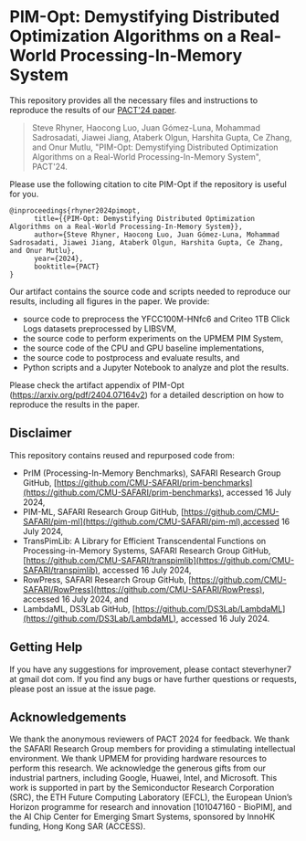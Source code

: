 # PIM-Opt: Demystifying Distributed Optimization Algorithms on a Real-World Processing-In-Memory System
This repository provides all the necessary files and instructions to reproduce the results of our [PACT'24 paper](https://arxiv.org/pdf/2404.07164v2).

> Steve Rhyner, Haocong Luo, Juan Gómez-Luna, Mohammad Sadrosadati, Jiawei Jiang, Ataberk Olgun, Harshita Gupta, Ce Zhang, and Onur Mutlu, "PIM-Opt: Demystifying Distributed Optimization Algorithms on a Real-World Processing-In-Memory System", PACT'24.

Please use the following citation to cite PIM-Opt if the repository is useful for you.
```
@inproceedings{rhyner2024pimopt,
      title={{PIM-Opt: Demystifying Distributed Optimization Algorithms on a Real-World Processing-In-Memory System}}, 
      author={Steve Rhyner, Haocong Luo, Juan Gómez-Luna, Mohammad Sadrosadati, Jiawei Jiang, Ataberk Olgun, Harshita Gupta, Ce Zhang, and Onur Mutlu},
      year={2024},
      booktitle={PACT}
}
```
Our artifact contains the source code and scripts needed to reproduce our results, including all figures in the paper. We
provide:
- source code to preprocess the YFCC100M-HNfc6 and Criteo 1TB Click Logs datasets preprocessed by LIBSVM, 
- the source code to perform experiments on the UPMEM PIM System,
- the source code of the CPU and GPU baseline implementations,
- the source code to postprocess and evaluate results, and
- Python scripts and a Jupyter Notebook to analyze and plot the results.

Please check the artifact appendix of PIM-Opt (https://arxiv.org/pdf/2404.07164v2) for a detailed description on how to reproduce the results in the paper.



## Disclaimer
This repository contains reused and repurposed code from:
- PrIM (Processing-In-Memory Benchmarks), SAFARI Research Group GitHub, [https://github.com/CMU-SAFARI/prim-benchmarks](https://github.com/CMU-SAFARI/prim-benchmarks), accessed 16 July 2024,
- PIM-ML, SAFARI Research Group GitHub, [https://github.com/CMU-SAFARI/pim-ml](https://github.com/CMU-SAFARI/pim-ml),accessed 16 July 2024,
- TransPimLib: A Library for Efficient Transcendental Functions on Processing-in-Memory Systems, SAFARI Research Group GitHub, [https://github.com/CMU-SAFARI/transpimlib](https://github.com/CMU-SAFARI/transpimlib), accessed 16 July 2024,
- RowPress, SAFARI Research Group GitHub, [https://github.com/CMU-SAFARI/RowPress](https://github.com/CMU-SAFARI/RowPress), accessed 16 July 2024, and 
- LambdaML, DS3Lab GitHub, [https://github.com/DS3Lab/LambdaML](https://github.com/DS3Lab/LambdaML), accessed 16 July 2024.


## Getting Help
If you have any suggestions for improvement, please contact steverhyner7 at gmail dot com. If you find any bugs or have further questions or requests, please post an issue at the issue page.

## Acknowledgements
We thank the anonymous reviewers of PACT 2024 for feedback. We thank the SAFARI Research Group members for providing a stimulating intellectual environment. We thank UPMEM for providing hardware resources to perform this research. We acknowledge the generous gifts from our industrial partners, including Google, Huawei, Intel, and Microsoft. This work is supported in part by the Semiconductor Research Corporation (SRC), the ETH Future Computing Laboratory (EFCL), the European Union’s Horizon programme for research and innovation [101047160 - BioPIM], and the AI Chip Center for Emerging Smart Systems, sponsored by InnoHK funding, Hong Kong SAR (ACCESS).